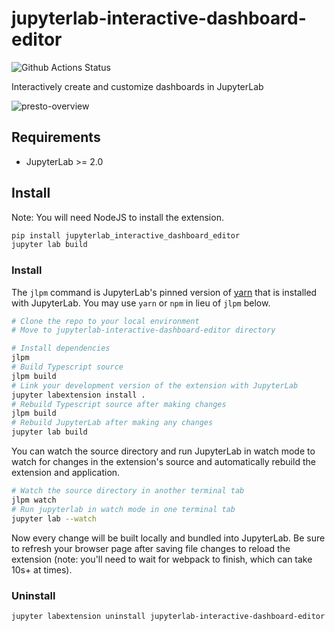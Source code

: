 # jupyterlab-interactive-dashboard-editor

![Github Actions Status](https://github.com/jupytercalpoly/jupyterlab-interactive-dashboard-editor/workflows/Build/badge.svg)

Interactively create and customize dashboards in JupyterLab

![presto-overview](https://github.com/jupytercalpoly/jupyterlab-interactive-dashboard-editor/blob/master/Design/gifs/overview.gif)

## Requirements

* JupyterLab >= 2.0

## Install

Note: You will need NodeJS to install the extension.

```bash
pip install jupyterlab_interactive_dashboard_editor
jupyter lab build
```

### Install

The `jlpm` command is JupyterLab's pinned version of
[yarn](https://yarnpkg.com/) that is installed with JupyterLab. You may use
`yarn` or `npm` in lieu of `jlpm` below.

```bash
# Clone the repo to your local environment
# Move to jupyterlab-interactive-dashboard-editor directory

# Install dependencies
jlpm
# Build Typescript source
jlpm build
# Link your development version of the extension with JupyterLab
jupyter labextension install .
# Rebuild Typescript source after making changes
jlpm build
# Rebuild JupyterLab after making any changes
jupyter lab build
```

You can watch the source directory and run JupyterLab in watch mode to watch for changes in the extension's source and automatically rebuild the extension and application.

```bash
# Watch the source directory in another terminal tab
jlpm watch
# Run jupyterlab in watch mode in one terminal tab
jupyter lab --watch
```

Now every change will be built locally and bundled into JupyterLab. Be sure to refresh your browser page after saving file changes to reload the extension (note: you'll need to wait for webpack to finish, which can take 10s+ at times).

### Uninstall

```bash
jupyter labextension uninstall jupyterlab-interactive-dashboard-editor
```
